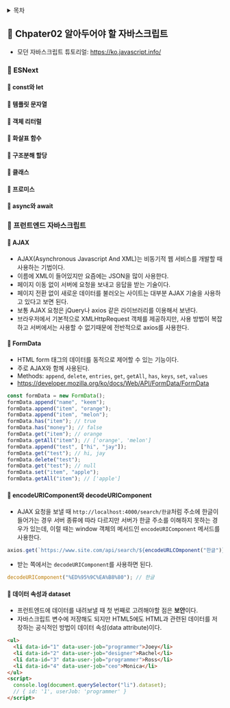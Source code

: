 <details>
<summary>목차</summary>

- 📗 Chapter02. 알아두어야 할 자바스크립트 [🔗](#-chapter02-알아두어야-할-자바스크립트)
  - 📖 2.1 ES2015+ [🔗](#-ESNext)
    - 🔖 2.1.1 const, let [🔗](#-const와-let)
    - 🔖 2.1.2 템플릿 문자열 [🔗](#-템플릿-문자열)
    - 🔖 2.1.3 객체 리터럴 [🔗](#-객체-리터럴)
    - 🔖 2.1.4 화살표 함수 [🔗](#-화살표-함수)
    - 🔖 2.1.5 구조분해 할당 [🔗](#-구조분해-할당)
    - 🔖 2.1.6 클래스 [🔗](#-클래스)
    - 🔖 2.1.7 프로미스 [🔗](#-프로미스)
    - 🔖 2.1.8 async/await [🔗](#-async와-await)
  - 📖 2.2 프런트엔드 자바스크립트[🔗](#-프런트엔드-자바스크립트)
    - 🔖 2.2.1 AJAX [🔗](#-AJAX)
    - 🔖 2.2.2 FormData [🔗](#-FormData)
    - 🔖 2.2.3 encodeURIComponent와 decodeURIComponent [🔗](#-encodeURIComponent와-decodeURIComponent)
    - 🔖 2.2.4 데이터 속성과 dataset [🔗](#-데이터-속성과-dataset)

</details>

## 📗 Chpater02 알아두어야 할 자바스크립트

- 모던 자바스크립트 튜토리얼: https://ko.javascript.info/

### 📖 ESNext

#### 🔖 const와 let

#### 🔖 템플릿 문자열

#### 🔖 객체 리터럴

#### 🔖 화살표 함수

#### 🔖 구조분해 할당

#### 🔖 클래스

#### 🔖 프로미스

#### 🔖 async와 await

### 📖 프런트엔드 자바스크립트

#### 🔖 AJAX

- AJAX(Asynchronous Javascript And XML)는 비동기적 웹 서비스를 개발할 때 사용하는 기법이다.
- 이름에 XML이 들어있지만 요즘에는 JSON을 많이 사용한다.
- 페이지 이동 없이 서버에 요청을 보내고 응답을 받는 기술이다.
- 페이지 전환 없이 새로운 데이터를 불러오는 사이트는 대부분 AJAX 기술을 사용하고 있다고 보면 된다.
- 보통 AJAX 요청은 jQuery나 axios 같은 라이브러리를 이용해서 보낸다.
- 브라우저에서 기본적으로 XMLHttpRequest 객체를 제공하지만, 사용 방법이 복잡하고 서버에서는 사용할 수 없기때문에 전반적으로 axios를 사용한다.

#### 🔖 FormData

- HTML form 태그의 데이터를 동적으로 제어할 수 있는 기능이다.
- 주로 AJAX와 함께 사용된다.
- Methods: `append`, `delete`, `entries`, `get`, `getAll`, `has`, `keys`, `set`, `values`
- https://developer.mozilla.org/ko/docs/Web/API/FormData/FormData

```javascript
const formData = new FormData();
formData.append("name", "keem");
formData.append("item", "orange");
formData.append("item", "melon");
formData.has("item"); // true
formData.has("money"); // false
formData.get("item"); // orange
formData.getAll("item"); // ['orange', 'melon']
formData.append("test", ["hi", "jay"]);
formData.get("test"); // hi, jay
formData.delete("test");
formData.get("test"); // null
formData.set("item", "apple");
formData.getAll("item"); // ['apple']
```

#### 🔖 encodeURIComponent와 decodeURIComponent

- AJAX 요청을 보낼 때 `http://localhost:4000/search/한글`처럼 주소에 한글이 들어가는 경우 서버 종류에 따라 다르지만 서버가 한글 주소를 이해하지 못하는 경우가 있는데, 이럴 때는 window 객체의 메서드인 `encodeURIComponent` 메서드를 사용한다.

```javascript
axios.get(`https://www.site.com/api/search/${encodeURLCOmponent("한글")}`);
```

- 받는 쪽에서는 `decodeURIComponent`를 사용하면 된다.

```javascript
decodeURIComponent("%ED%95%9C%EA%B8%80"); // 한글
```

#### 🔖 데이터 속성과 dataset

- 프런트엔드에 데이터를 내려보낼 때 첫 번째로 고려해야할 점은 **보안**이다.
- 자바스크립트 변수에 저장해도 되지만 HTML5에도 HTML과 관련된 데이터를 저장하는 공식적인 방법이 데이터 속성(data attribute)이다.

```html
<ul>
  <li data-id="1" data-user-job="programmer">Joey</li>
  <li data-id="2" data-user-job="designer">Rachel</li>
  <li data-id="3" data-user-job="programmer">Ross</li>
  <li data-id="4" data-user-job="ceo">Monica</li>
</ul>
<script>
  console.log(document.querySelector("li").dataset);
  // { id: '1', userJob: 'programmer' }
</script>
```
